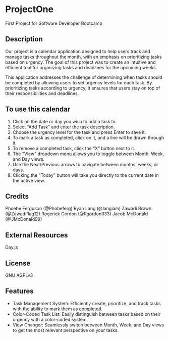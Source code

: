 # ProjectOne
First Project for Software Developer Bootcamp

## Description
Our project is a calendar application designed to help users track and manage tasks throughout the month, with an emphasis on prioritizing tasks based on urgency. The goal of this project was to create an intuitive and efficient tool for organizing tasks and deadlines for the upcoming weeks.

This application addresses the challenge of determining when tasks should be completed by allowing users to set urgency levels for each task. By prioritizing tasks according to urgency, it ensures that users stay on top of their responsibilities and deadlines.


## To use this calendar
1. Click on the date or day you wish to add a task to.
2. Select “Add Task” and enter the task description.
3. Choose the urgency level for the task and press Enter to save it.
5. To mark a task as completed, click on it, and a line will be drawn through it.
6. To remove a completed task, click the “X” button next to it.
7. The "View" dropdown menu allows you to toggle between Month, Week, and Day views.
8. Use the Next/Previous arrows to navigate between months, weeks, or days.
9. Clicking the "Today" button will take you directly to the current date in the active view.



## Credits 
Phoebe Ferguson (@Phobeferg)
Ryan Lang (@langiam)
Zawadi Brown (@Zawadiflag12)
Rogerick Gordon (@Rgordon333)
Jacob McDonald (@JMcDonald99)

## External Resources
Day.js


## License 
GNU AGPLv3

## Features
- Task Management System: Efficiently create, prioritize, and track tasks with the ability to mark them as completed.
- Color-Coded Task List: Easily distinguish between tasks based on their urgency with a color-coded system.
- View Changer: Seamlessly switch between Month, Week, and Day views to get the most relevant perspective on your tasks.